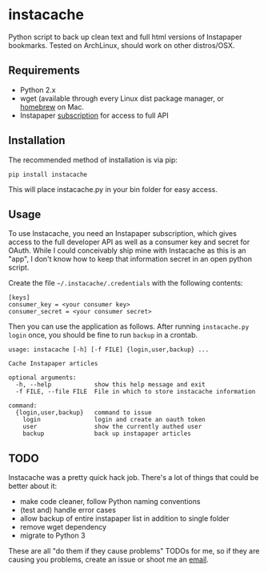 instacache
==========

Python script to back up clean text and full html versions of Instapaper bookmarks. Tested on ArchLinux, should work on other distros/OSX.

## Requirements

* Python 2.x
* wget (available through every Linux dist package manager, or [homebrew](http://mxcl.github.com/homebrew/) on Mac.
* Instapaper [subscription](http://www.instapaper.com/subscription) for access to full API

## Installation

The recommended method of installation is via pip:

    pip install instacache

This will place instacache.py in your bin folder for easy access.

## Usage
To use Instacache, you need an Instapaper subscription, which gives access to the full developer API as well as a consumer key and secret for OAuth. While I could conceivably ship mine with Instacache as this is an "app", I don't know how to keep that information secret in an open python script.

Create the file `~/.instacache/.credentials` with the following contents:

    [keys]
    consumer_key = <your consumer key>
    consumer_secret = <your consumer secret>

Then you can use the application as follows. After running `instacache.py login` once, you should be fine to run `backup` in a crontab.

    usage: instacache [-h] [-f FILE] {login,user,backup} ...

    Cache Instapaper articles

    optional arguments:
      -h, --help            show this help message and exit
      -f FILE, --file FILE  File in which to store instacache information

    command:
      {login,user,backup}   command to issue
        login               login and create an oauth token
        user                show the currently authed user
        backup              back up instapaper articles

## TODO

Instacache was a pretty quick hack job. There's a lot of things that could be better about it:
* make code cleaner, follow Python naming conventions
* (test and) handle error cases
* allow backup of entire instapaper list in addition to single folder
* remove wget dependency
* migrate to Python 3

These are all "do them if they cause problems" TODOs for me, so if they are causing you problems, create an issue or shoot me an [email](mailto:filipkrynicki@gmail.com).
